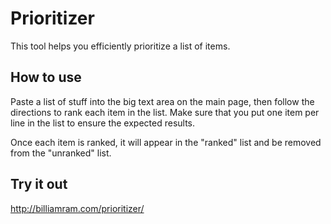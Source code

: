 # Prioritizer

This tool helps you efficiently prioritize a list of items.

## How to use

Paste a list of stuff into the big text area on the main page, then follow the directions to rank each item in the list.  Make sure that you put one item per line in the list to ensure the expected results.

Once each item is ranked, it will appear in the "ranked" list and be removed from the "unranked" list.

## Try it out

http://billiamram.com/prioritizer/
